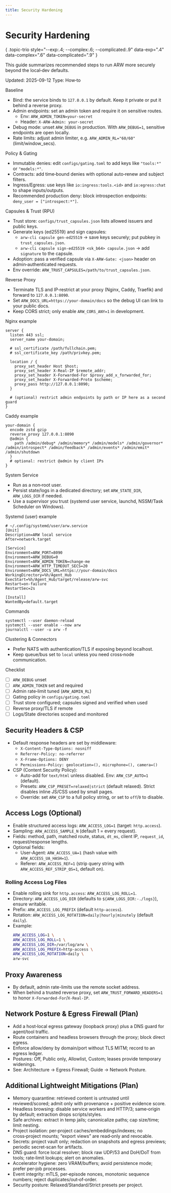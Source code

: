 ```yaml
---
title: Security Hardening
---
```


# Security Hardening
{ .topic-trio style="--exp:.4; --complex:.6; --complicated:.9" data-exp=".4" data-complex=".6" data-complicated=".9" }

This guide summarizes recommended steps to run ARW more securely beyond the local‑dev defaults.

Updated: 2025-09-12
Type: How‑to

Baseline
- Bind: the service binds to `127.0.0.1` by default. Keep it private or put it behind a reverse proxy.
- Admin endpoints: set an admin token and require it on sensitive routes.
  - Env: `ARW_ADMIN_TOKEN=your-secret`
  - Header: `X-ARW-Admin: your-secret`
- Debug mode: unset `ARW_DEBUG` in production. With `ARW_DEBUG=1`, sensitive endpoints are open locally.
- Rate limits: adjust admin limiter, e.g. `ARW_ADMIN_RL="60/60"` (limit/window_secs).

Policy & Gating
- Immutable denies: edit `configs/gating.toml` to add keys like `"tools:*"` or `"models:*"`.
- Contracts: add time‑bound denies with optional auto‑renew and subject filters.
- Ingress/Egress: use keys like `io:ingress:tools.<id>` and `io:egress:chat` to shape inputs/outputs.
 - Recommended production deny: block introspection endpoints: `deny_user = ["introspect:*"]`.

Capsules & Trust (RPU)
- Trust store: `configs/trust_capsules.json` lists allowed issuers and public keys.
- Generate keys (ed25519) and sign capsules:
  - `arw-cli capsule gen-ed25519` → save keys securely; put pubkey in `trust_capsules.json`.
  - `arw-cli capsule sign-ed25519 <sk_b64> capsule.json` → add `signature` to the capsule.
- Adoption: pass a verified capsule via `X-ARW-Gate: <json>` header on admin‑authenticated requests.
- Env override: `ARW_TRUST_CAPSULES=/path/to/trust_capsules.json`.

Reverse Proxy
- Terminate TLS and IP‑restrict at your proxy (Nginx, Caddy, Traefik) and forward to `127.0.0.1:8090`.
- Set `ARW_DOCS_URL=https://your-domain/docs` so the debug UI can link to your public docs.
- Keep CORS strict; only enable `ARW_CORS_ANY=1` in development.

Nginx example
```
server {
  listen 443 ssl;
  server_name your-domain;

  # ssl_certificate /path/fullchain.pem;
  # ssl_certificate_key /path/privkey.pem;

  location / {
    proxy_set_header Host $host;
    proxy_set_header X-Real-IP $remote_addr;
    proxy_set_header X-Forwarded-For $proxy_add_x_forwarded_for;
    proxy_set_header X-Forwarded-Proto $scheme;
    proxy_pass http://127.0.0.1:8090;
  }

  # (optional) restrict admin endpoints by path or IP here as a second guard
}
```

Caddy example
```
your-domain {
  encode zstd gzip
  reverse_proxy 127.0.0.1:8090
  @admin {
    path /admin/debug* /admin/memory* /admin/models* /admin/governor* /admin/introspect* /admin/feedback* /admin/events* /admin/emit* /admin/shutdown
  }
  # optional: restrict @admin by client IPs
}
```

System Service
- Run as a non‑root user.
- Persist state/logs in a dedicated directory; set `ARW_STATE_DIR`, `ARW_LOGS_DIR` if needed.
- Use a supervisor you trust (systemd user service, launchd, NSSM/Task Scheduler on Windows).

Systemd (user) example
```
# ~/.config/systemd/user/arw.service
[Unit]
Description=ARW local service
After=network.target

[Service]
Environment=ARW_PORT=8090
Environment=ARW_DEBUG=0
Environment=ARW_ADMIN_TOKEN=change-me
Environment=ARW_HTTP_TIMEOUT_SECS=20
Environment=ARW_DOCS_URL=https://your-domain/docs
WorkingDirectory=%h/Agent_Hub
ExecStart=%h/Agent_Hub/target/release/arw-svc
Restart=on-failure
RestartSec=2s

[Install]
WantedBy=default.target
```

Commands
```
systemctl --user daemon-reload
systemctl --user enable --now arw
journalctl --user -u arw -f
```

Clustering & Connectors
- Prefer NATS with authentication/TLS if exposing beyond localhost.
- Keep queue/bus set to `local` unless you need cross‑node communication.

Checklist
- [ ] `ARW_DEBUG` unset
- [ ] `ARW_ADMIN_TOKEN` set and required
- [ ] Admin rate‑limit tuned (`ARW_ADMIN_RL`)
- [ ] Gating policy in `configs/gating.toml`
- [ ] Trust store configured; capsules signed and verified when used
- [ ] Reverse proxy/TLS if remote
- [ ] Logs/State directories scoped and monitored

## Security Headers & CSP
- Default response headers are set by middleware:
  - `X-Content-Type-Options: nosniff`
  - `Referrer-Policy: no-referrer`
  - `X-Frame-Options: DENY`
  - `Permissions-Policy: geolocation=(), microphone=(), camera=()`
- CSP (Content Security Policy):
  - Auto-add for `text/html` unless disabled. Env: `ARW_CSP_AUTO=1` (default).
  - Presets: `ARW_CSP_PRESET=relaxed|strict` (default relaxed). Strict disables inline JS/CSS used by small pages.
  - Override: set `ARW_CSP` to a full policy string, or set to `off`/`0` to disable.

## Access Logs (Optional)
- Enable structured access logs: `ARW_ACCESS_LOG=1` (target: `http.access`).
- Sampling: `ARW_ACCESS_SAMPLE_N` (default 1 = every request).
- Fields: method, path, matched route, status, `dt_ms`, client IP, `request_id`, request/response lengths.
- Optional fields:
  - User-Agent: `ARW_ACCESS_UA=1` (hash value with `ARW_ACCESS_UA_HASH=1`).
  - Referer: `ARW_ACCESS_REF=1` (strip query string with `ARW_ACCESS_REF_STRIP_QS=1`, default on).

### Rolling Access Log Files
- Enable rolling sink for `http.access`: `ARW_ACCESS_LOG_ROLL=1`.
- Directory: `ARW_ACCESS_LOG_DIR` (defaults to `${ARW_LOGS_DIR:-./logs}`), ensure writable.
- Prefix: `ARW_ACCESS_LOG_PREFIX` (default `http-access`).
- Rotation: `ARW_ACCESS_LOG_ROTATION=daily|hourly|minutely` (default `daily`).
- Example:
  ```bash
  ARW_ACCESS_LOG=1 \
  ARW_ACCESS_LOG_ROLL=1 \
  ARW_ACCESS_LOG_DIR=/var/log/arw \
  ARW_ACCESS_LOG_PREFIX=http-access \
  ARW_ACCESS_LOG_ROTATION=daily \
  arw-svc
  ```

## Proxy Awareness
- By default, admin rate-limits use the remote socket address.
- When behind a trusted reverse proxy, set `ARW_TRUST_FORWARD_HEADERS=1` to honor `X-Forwarded-For`/`X-Real-IP`.

## Network Posture & Egress Firewall (Plan)
- Add a host‑local egress gateway (loopback proxy) plus a DNS guard for agent/tool traffic.
- Route containers and headless browsers through the proxy; block direct egress.
- Enforce allow/deny by domain/port without TLS MITM; record to an egress ledger.
- Postures: Off, Public only, Allowlist, Custom; leases provide temporary widenings.
- See: Architecture → Egress Firewall; Guide → Network Posture.

## Additional Lightweight Mitigations (Plan)
- Memory quarantine: retrieved content is untrusted until reviewed/scored; admit only with provenance + positive evidence score.
- Headless browsing: disable service workers and HTTP/3; same‑origin by default; extraction drops scripts/styles.
- Safe archives: extract in temp jails; canonicalize paths; cap size/time; limit nesting.
- Project isolation: per‑project caches/embeddings/indexes; no cross‑project mounts; “export views” are read‑only and revocable.
- Secrets: project vault only; redaction on snapshots and egress previews; periodic secret‑scan for artifacts.
- DNS guard: force local resolver; block raw UDP/53 and DoH/DoT from tools; rate‑limit lookups; alert on anomalies.
- Accelerator hygiene: zero VRAM/buffers; avoid persistence mode; prefer per‑job processes.
- Event integrity: mTLS, per‑episode nonces, monotonic sequence numbers; reject duplicates/out‑of‑order.
- Security posture: Relaxed/Standard/Strict presets per project.
